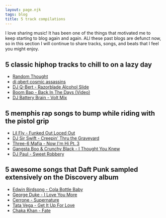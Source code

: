 ```yaml
---
layout: page.njk
tags: blog
title: 5 track compilations
---
```


I love sharing music!
It has been one of the things that motivated me to keep starting to blog again and again. ALl these past blogs are defunct now, so in this section I will continue to share tracks, songs, and beats that I feel you might enjoy.

## 5 classic hiphop tracks to chill to on a lazy day

- [Random Thought](https://www.youtube.com/watch?v=vqZUzduZLJg)
- [dj qbert cosmic assassins](https://www.youtube.com/watch?v=4vbrMQICtNU)
- [DJ Q-Bert - Razorblade Alcohol Slide](https://www.youtube.com/watch?v=grDk_vs-jMU)
- [Boom Bap - Back In The Days (Video)](https://youtu.be/0SDjlBwoGos)
- [DJ Battery Brain - Volt Mix](https://youtu.be/whw1PxFkaos)

## 5 memphis rap songs to bump while riding with the pistol grip

- [Lil Fly - Funked Out Loced Out](https://www.youtube.com/watch?v=sxeKcmyW2YM)
- [DJ Sir Swift - Creepin' Thru the Graveyard](https://www.youtube.com/watch?v=fsXI1sqSx44)
- [Three-6 Mafia - Now I'm Hi Pt. 3](https://www.youtube.com/watch?v=zs9n_OYVj9k)
- [Gangsta Boo & Crunchy Black - I Thought You Knew](https://www.youtube.com/watch?v=rRC8hxytWIs)
- [DJ Paul - Sweet Robbery](https://www.youtube.com/watch?v=ttf9Kd_MbhQ)

## 5 awesome songs that Daft Punk sampled extensively on the Discovery album

- [Edwin Birdsong - Cola Bottle Baby](https://www.youtube.com/watch?v=Z3AKrwna2C8)
- [George Duke - I Love You More](https://www.youtube.com/watch?v=IEibygqqLZc)
- [Cerrone - Supernature](https://www.youtube.com/watch?v=cJ5V3OZdIZM)
- [Tata Vega - Get It Up For Love](https://www.youtube.com/watch?v=04cL_P36Sno)
- [Chaka Khan - Fate](https://www.youtube.com/watch?v=wf8Wo-Ce4qY)
